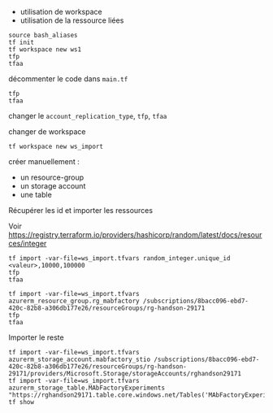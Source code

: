 * utilisation de workspace
* utilisation de la ressource liées

```
source bash_aliases
tf init
tf workspace new ws1
tfp
tfaa
```

décommenter le code dans `main.tf`

```
tfp
tfaa
```

changer le `account_replication_type`, `tfp`, `tfaa`

changer de workspace
```
tf workspace new ws_import
```
créer manuellement :
* un resource-group
* un storage account
* une table

Récupérer les id et importer les ressources

Voir https://registry.terraform.io/providers/hashicorp/random/latest/docs/resources/integer
```
tf import -var-file=ws_import.tfvars random_integer.unique_id <valeur>,10000,100000
tfp
tfaa
```

```
tf import -var-file=ws_import.tfvars azurerm_resource_group.rg_mabfactory /subscriptions/8bacc096-ebd7-420c-82b8-a306db177e26/resourceGroups/rg-handson-29171
tfp
tfaa
```

Importer le reste
```
tf import -var-file=ws_import.tfvars azurerm_storage_account.mabfactory_stio /subscriptions/8bacc096-ebd7-420c-82b8-a306db177e26/resourceGroups/rg-handson-29171/providers/Microsoft.Storage/storageAccounts/rghandson29171
tf import -var-file=ws_import.tfvars azurerm_storage_table.MAbFactoryExperiments "https://rghandson29171.table.core.windows.net/Tables('MAbFactoryExperiments')"
tf show
```